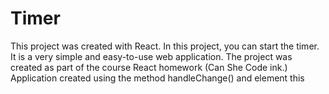 # Timer
This project was created with React. In this project, you can start the timer. 
It is a very simple and easy-to-use web application. 
The project was created as part of the course React homework (Can She Code ink.) 
Application created using the method handleChange() and element this
